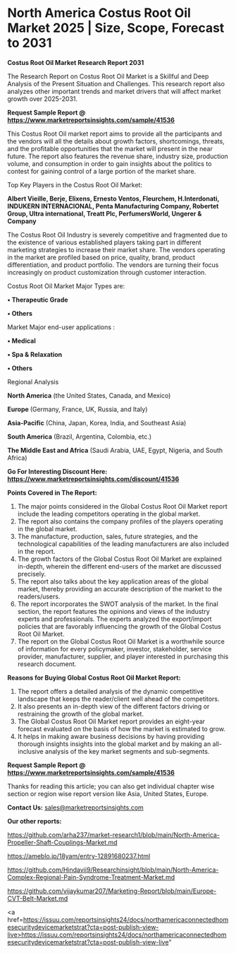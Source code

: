 # North America Costus Root Oil Market 2025 | Size, Scope, Forecast to 2031

<strong>Costus Root Oil Market Research Report 2031</strong>

The Research Report on Costus Root Oil Market is a Skillful and Deep Analysis of the Present Situation and Challenges. This research report also analyzes other important trends and market drivers that will affect market growth over 2025-2031.

<strong>Request Sample Report @ <a href=https://www.marketreportsinsights.com/sample/41536>https://www.marketreportsinsights.com/sample/41536</a></strong>

This Costus Root Oil market report aims to provide all the participants and the vendors will all the details about growth factors, shortcomings, threats, and the profitable opportunities that the market will present in the near future. The report also features the revenue share, industry size, production volume, and consumption in order to gain insights about the politics to contest for gaining control of a large portion of the market share.

Top Key Players in the Costus Root Oil Market:

<strong>Albert Vieille, Berje, Elixens, Ernesto Ventos, Fleurchem, H.Interdonati, INDUKERN INTERNACIONAL, Penta Manufacturing Company, Robertet Group, Ultra international, Treatt Plc, PerfumersWorld, Ungerer & Company</strong>

The Costus Root Oil Industry is severely competitive and fragmented due to the existence of various established players taking part in different marketing strategies to increase their market share. The vendors operating in the market are profiled based on price, quality, brand, product differentiation, and product portfolio. The vendors are turning their focus increasingly on product customization through customer interaction.

Costus Root Oil Market Major Types are:

<strong>•  Therapeutic Grade

•  Others</strong>

Market Major end-user applications :

<strong>•  Medical

•  Spa & Relaxation

•  Others</strong>

Regional Analysis

</u><strong><b>North America</b></strong> (the United States, Canada, and Mexico)

<strong><b>Europe </b></strong>(Germany, France, UK, Russia, and Italy)

<strong><b>Asia-Pacific</b></strong> (China, Japan, Korea, India, and Southeast Asia)

<strong><b>South America</b></strong> (Brazil, Argentina, Colombia, etc.)

<strong><b>The Middle East and Africa</b></strong> (Saudi Arabia, UAE, Egypt, Nigeria, and South Africa)

<strong>Go For Interesting Discount Here: <a href=https://www.marketreportsinsights.com/discount/41536>https://www.marketreportsinsights.com/discount/41536</a></strong>

<strong>Points Covered in The Report:</strong>
<ol>
  <li>The major points considered in the Global Costus Root Oil Market report include the leading competitors operating in the global market.</li>
  <li>The report also contains the company profiles of the players operating in the global market.</li>
  <li>The manufacture, production, sales, future strategies, and the technological capabilities of the leading manufacturers are also included in the report.</li>
  <li>The growth factors of the Global Costus Root Oil Market are explained in-depth, wherein the different end-users of the market are discussed precisely.</li>
  <li>The report also talks about the key application areas of the global market, thereby providing an accurate description of the market to the readers/users.</li>
  <li>The report incorporates the SWOT analysis of the market. In the final section, the report features the opinions and views of the industry experts and professionals. The experts analyzed the export/import policies that are favorably influencing the growth of the Global Costus Root Oil Market.</li>
  <li>The report on the Global Costus Root Oil Market is a worthwhile source of information for every policymaker, investor, stakeholder, service provider, manufacturer, supplier, and player interested in purchasing this research document.</li>
</ol>
<strong>Reasons for Buying Global Costus Root Oil Market Report:</strong>

<ol>
  <li>The report offers a detailed analysis of the dynamic competitive landscape that keeps the reader/client well ahead of the competitors.</li>
  <li>It also presents an in-depth view of the different factors driving or restraining the growth of the global market.</li>
  <li>The Global Costus Root Oil Market report provides an eight-year forecast evaluated on the basis of how the market is estimated to grow.</li>
  <li>It helps in making aware business decisions by having providing thorough insights insights into the global market and by making an all-inclusive analysis of the key market segments and sub-segments.</li>
</ol>
<strong>Request Sample Report @ <a href=https://www.marketreportsinsights.com/sample/41536>https://www.marketreportsinsights.com/sample/41536</a></strong>


Thanks for reading this article; you can also get individual chapter wise section or region wise report version like Asia, United States, Europe.

<strong>Contact Us:</strong>
sales@marketreportsinsights.com

<strong>Our other reports:</strong>

<a href=https://github.com/arha237/market-research1/blob/main/North-America-Propeller-Shaft-Couplings-Market.md>https://github.com/arha237/market-research1/blob/main/North-America-Propeller-Shaft-Couplings-Market.md</a>

<a href=https://ameblo.jp/18yam/entry-12891680237.html>https://ameblo.jp/18yam/entry-12891680237.html</a>

<a href=https://github.com/Hindavii9/Researchinsight/blob/main/North-America-Complex-Regional-Pain-Syndrome-Treatment-Market.md>https://github.com/Hindavii9/Researchinsight/blob/main/North-America-Complex-Regional-Pain-Syndrome-Treatment-Market.md</a>

<a href=https://github.com/vijaykumar207/Marketing-Report/blob/main/Europe-CVT-Belt-Market.md>https://github.com/vijaykumar207/Marketing-Report/blob/main/Europe-CVT-Belt-Market.md</a>

<a href=https://issuu.com/reportsinsights24/docs/northamericaconnectedhomesecuritydevicemarketstrat?cta=post-publish-view-live>https://issuu.com/reportsinsights24/docs/northamericaconnectedhomesecuritydevicemarketstrat?cta=post-publish-view-live</a>"
